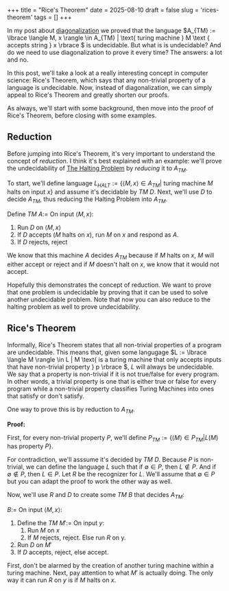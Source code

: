 +++
title = "Rice's Theorem"
date = 2025-08-10
draft = false
slug = 'rices-theorem'
tags = []
+++

In my post about [diagonalization](/blog/proof-by-diagonalization) we proved that the language $A_{TM} := \lbrace \langle M, x \rangle \in A_{TM} | \text{ turing machine } M \text { accepts string } x \rbrace $ is undecidable. But what is is undecidable? And do we need to use diagonalization to prove it every time? The answers: a lot and no. 

In this post, we'll take a look at a really interesting concept in computer science: Rice's Theorem, which says that any non-trivial property of a language is undecidable. Now, instead of diagonalization, we can simply appeal to Rice's Theorem and greatly shorten our proofs.

As always, we'll start with some background, then move into the proof of Rice's Theorem, before closing with some examples.

## Reduction

Before jumping into Rice's Theorem, it's very important to understand the concept of *reduction*. I think it's best explained with an example: we'll prove the undecidability of [The Halting Problem](https://en.wikipedia.org/wiki/Halting_problem) by *reducing* it to $A_{TM}$. 

To start, we'll define language $L_{HALT} := \lbrace \langle M, x \rangle \in A_{TM} | \text{ turing machine } M \text { halts on input } x \rbrace$ and assume it's decidable by $TM$ $D$. Next, we'll use $D$ to decide $A_{TM}$, thus reducing the Halting Problem into $A_{TM}$.

Define $TM$ $A :=$ On input $\langle M, x \rangle$:
1. Run $D$ on $\langle M, x \rangle$
2. If $D$ accepts ($M$ halts on $x$), run $M$ on $x$ and respond as $A$.
3. If $D$ rejects, reject

We know that this machine $A$ decides $A_{TM}$ because if $M$ halts on $x$, $M$ will either accept or reject and if $M$ doesn't halt on $x$, we know that it would not accept. 

Hopefully this demonstrates the concept of reduction. We want to prove that one problem is undecidable by proving that it can be used to solve another undecidable problem. Note that now you can also reduce to the halting problem as well to prove undecidability.

## Rice's Theorem

Informally, Rice's Theorem states that all non-trivial properties of a program are undecidable. This means that, given some langugage $L := \lbrace \langle M \rangle \in L | M \text{ is a turing machine that only accepts inputs that have non-trivial property } p \rbrace $, $L$ will always be undecidable. We say that a property is non-trivial if it is not true/false for every program. In other words, a trivial property is one that is either true or false for every program while a non-trivial property classifies Turing Machines into ones that satisfy or don't satisfy. 

One way to prove this is by reduction to $A_{TM}$. 

**Proof:**

First, for every non-trivial property $P$, we'll define $P_{TM} := \lbrace \langle M \rangle \in P_{TM} | L(M) \text{ has property } P \rbrace$.

For contradiction, we'll asssume it's decided by $TM$ $D$. Because $P$ is non-trivial, we can define the language $L$ such that if $\emptyset \in P$, then $L \not\in P$. And if $\emptyset \not\in P$, then $L \in P$. Let $R$ be the recognizer for $L$. We'll assume that $\emptyset \in P$ but you can adapt the proof to work the other way as well.

Now, we'll use $R$ and $D$ to create some $TM$ $B$ that decides $A_{TM}$:

$B :=$ On input $\langle M, x \rangle$:
1. Define the $TM$ $M' :=$ On input $y$:
    1. Run $M$ on $x$
    1. If $M$ rejects, reject. Else run $R$ on y.
2. Run $D$ on $M'$
3. If $D$ accepts, reject, else accept.

First, don't be alarmed by the creation of another turing machine within a turing machine. Next, pay attention to what $M'$ is actually doing. The only way it can run $R$ on $y$ is if $M$ halts on $x$. 